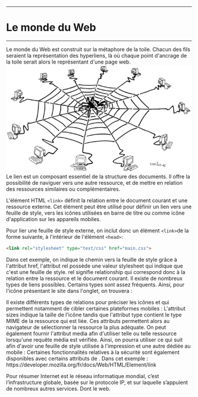 -----------------
# Le monde du Web
-----------------

Le monde du Web est construit sur la métaphore de la toile. Chacun des fils seraient la représentation des hyperliens, là où chaque point d'ancrage de la toile serait alors le représentant d'une page web.  
![image_toile](toile.gif)
Le lien est un composant essentiel de la structure des documents. Il offre la possibilité de naviguer vers une autre ressource, et de mettre en relation des ressources similaires ou complémentaires. 


L'élément HTML ``` <link> ``` définit la relation entre le document courant et une ressource externe. Cet élément peut être utilisé pour définir un lien vers une feuille de style, vers les icônes utilisées en barre de titre ou comme icône d'application sur les appareils mobiles.

Pour lier une feuille de style externe, on inclut donc un élément ``` <link> ```de la forme suivante, à l'intérieur de l'élément ``` <head> ```:
```html
<link rel="stylesheet" type="text/css" href="main.css">
```
Dans cet exemple, on indique le chemin vers la feuille de style grâce à l'attribut href, l'attribut  rel possède une valeur stylesheet qui indique que c'est une feuille de style. rel signifie relationship qui correspond donc à la relation entre la ressource et le document courant. Il existe de nombreux types de liens possibles.
Certains types sont assez fréquents. Ainsi, pour l'icône présentant le site dans l'onglet, on trouvera :
<link rel="icon" href="favicon.ico">
Il existe différents types de relations pour préciser les icônes et qui permettent notamment de cibler certaines plateformes mobiles :
<link rel="apple-touch-icon-precomposed" sizes="114x114"
      href="apple-icon-114.png" type="image/png">
L'attribut sizes indique la taille de l'icône tandis que l'attribut type contient le type MIME de la ressource qui est liée. Ces attributs permettent alors au navigateur de sélectionner la ressource la plus adéquate.
On peut également fournir l'attribut media afin d'utiliser telle ou telle ressource lorsqu'une requête média est vérifiée. Ainsi, on pourra utiliser ce qui suit afin d'avoir une feuille de style utilisée à l'impression et une autre dédiée au mobile :
<link href="print.css" rel="stylesheet" media="print">
<link href="mobile.css" rel="stylesheet" media="screen and (max-width: 600px)">
Certaines fonctionnalités relatives à la sécurité sont également disponibles avec certains attributs de <link>. Dans cet exemple :
https://developer.mozilla.org/fr/docs/Web/HTML/Element/link

Pour résumer Internet est le réseau informatique mondial, c’est l’infrastructure globale, basée sur le protocole IP, et sur laquelle s’appuient de nombreux autres services. Dont le web. 




